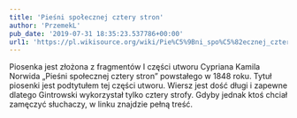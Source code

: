 ```yaml
---
title: 'Pieśni społecznej cztery stron'
author: 'PrzemekL'
pub_date: '2019-07-31 18:35:23.537786+00:00'
url1: 'https://pl.wikisource.org/wiki/Pie%C5%9Bni_spo%C5%82ecznej_cztery_stron'
---
```


Piosenka jest złożona z fragmentów I części utworu Cypriana Kamila Norwida „Pieśni społecznej cztery stron” powstałego w 1848 roku. Tytuł piosenki jest podtytułem tej części utworu. Wiersz jest dość długi i zapewne dlatego Gintrowski wykorzystał tylko cztery strofy.
Gdyby jednak ktoś chciał zamęczyć słuchaczy, w linku znajdzie pełną treść.